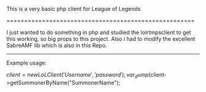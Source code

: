 This is a very basic php client for League of Legends

=====================================================

I just wanted to do something in php and studied the lolrtmpsclient to get this working, so big props to this project. Also i had to modify the excellent SabreAMF lib which is also in this Repo.

-----------------------------------------------------
Example usage:

$client = new LoLClient('Username', 'password');
var_dump($client->getSummonerByName("SummonerName");
